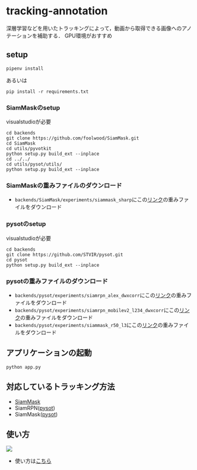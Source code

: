# tracking-annotation
深層学習などを用いたトラッキングによって，動画から取得できる画像へのアノテーションを補助する．
GPU環境がおすすめ
## setup

```
pipenv install
```
あるいは
```
pip install -r requirements.txt
```

### SiamMaskのsetup
visualstudioが必要
```
cd backends
git clone https://github.com/foolwood/SiamMask.git
cd SiamMask
cd utils/pyvotkit
python setup.py build_ext --inplace
cd ../../
cd utils/pysot/utils/
python setup.py build_ext --inplace
```

### SiamMaskの重みファイルのダウンロード
- `backends/SiamMask/experiments/siammask_sharp`にこの[リンク](http://www.robots.ox.ac.uk/~qwang/SiamMask_DAVIS.pth)の重みファイルをダウンロード
### pysotのsetup
visualstudioが必要
```
cd backends
git clone https://github.com/STVIR/pysot.git
cd pysot
python setup.py build_ext --inplace
```
### pysotの重みファイルのダウンロード
- `backends/pysot/experiments/siamrpn_alex_dwxcorr`にこの[リンク](https://drive.google.com/file/d/1e51IL1UZ-5seum2yUYpf98l2lJGUTnhs/view?usp=sharing)の重みファイルをダウンロード
- `backends/pysot/experiments/siamrpn_mobilev2_l234_dwxcorr`にこの[リンク](https://drive.google.com/file/d/1lPiRjFvajwrhOHVuXrygAj2cRb2BFFfz/view?usp=sharing)の重みファイルをダウンロード
- `backends/pysot/experiments/siammask_r50_l3`にこの[リンク](https://drive.google.com/file/d/1dQoI2o5Bzfn_IhNJNgcX4OE79BIHwr8s/view?usp=sharing)の重みファイルをダウンロード
## アプリケーションの起動
```
python app.py
```

## 対応しているトラッキング方法
- [SiamMask](https://github.com/foolwood/SiamMask)
- SiamRPN([pysot](https://github.com/STVIR/pysot))
- SiamMask([pysot](https://github.com/STVIR/pysot))

## 使い方
<img src="https://dl.dropboxusercontent.com/s/kpzubae18doglle/simple_use.gif">

- 使い方は[こちら](https://github.com/deepgreenAN/tracking_annotation/wiki)